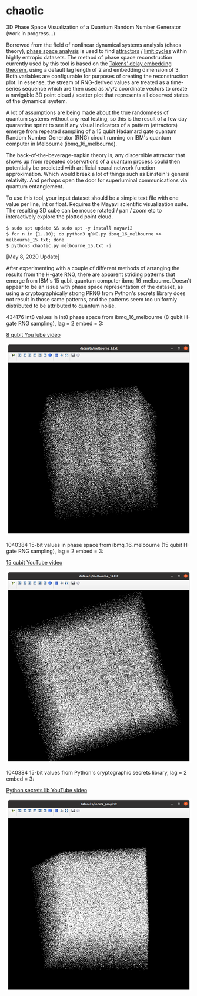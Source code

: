 # chaotic
3D Phase Space Visualization of a Quantum Random Number Generator (work in progress...)

Borrowed from the field of nonlinear dynamical systems analysis (chaos theory), [phase space analysis](https://en.wikipedia.org/wiki/Phase_space) is used to find [attractors](https://en.wikipedia.org/wiki/Attractor) / [limit cycles](https://en.wikipedia.org/wiki/Limit_cycle) within highly entropic datasets. The method of phase space reconstruction currently used by this tool is based on the [Takens' delay embedding theorem](https://en.wikipedia.org/wiki/Takens%27s_theorem), using a default lag length of 2 and embedding dimension of 3. Both variables are configurable for purposes of creating the reconstruction plot. In essense, the stream of RNG-derived values are treated as a time-series sequence which are then used as x/y/z coordinate vectors to create a navigable 3D point cloud / scatter plot that represents all observed states of the dynamical system.

A lot of assumptions are being made about the true randomness of quantum systems without any real testing, so this is the result of a few day quarantine sprint to see if any visual indicators of a pattern (attractors) emerge from repeated sampling of a 15 qubit Hadamard gate quantum Random Number Generator (RNG) circuit running on IBM's quantum computer in Melbourne (ibmq_16_melbourne).

The back-of-the-beverage-napkin theory is, any discernible attractor that shows up from repeated observations of a quantum process could then potentially be predicted with artificial neural network function approximation. Which would break a lot of things such as Einstein's general relativity. And perhaps open the door for superluminal communications via quantum entanglement.

To use this tool, your input dataset should be a simple text file with one value per line, int or float. Requires the Mayavi scientific visualization suite. The resulting 3D cube can be mouse rotated / pan / zoom etc to interactively explore the plotted point cloud.

```
$ sudo apt update && sudo apt -y install mayavi2
$ for n in {1..10}; do python3 qRNG.py ibmq_16_melbourne >> melbourne_15.txt; done
$ python3 chaotic.py melbourne_15.txt -i
```

[May 8, 2020 Update]

After experimenting with a couple of different methods of arranging the results from the H-gate RNG, there are apparent striding patterns that emerge from IBM's 15 qubit quantum computer ibmq_16_melbourne. Doesn't appear to be an issue with phase space representation of the dataset, as using a cryptographically strong PRNG from Python's secrets library does not result in those same patterns, and the patterns seem too uniformly distributed to be attributed to quantum noise.

434176 int8 values in int8 phase space from ibmq_16_melbourne (8 qubit H-gate RNG sampling), lag = 2 embed = 3:

[8 qubit YouTube video](https://www.youtube.com/watch?v=ha3QuNymHPg&list=PLmvtGH47UObJrzqodX92Ts8d4WSn-R4kX)

![ibmq_16_melbourne 8-bit screenshot](https://github.com/GregoryVPerry/chaotic/raw/master/melbourne_8bit.png "chaotic: 8-bit dataset from ibmq_16_melbourne")

1040384 15-bit values in phase space from ibmq_16_melbourne (15 qubit H-gate RNG sampling), lag = 2 embed = 3:

[15 qubit YouTube video](https://www.youtube.com/watch?v=TaBDv-PYDeU&list=PLmvtGH47UObJrzqodX92Ts8d4WSn-R4kX&index=2)

![ibmq_16_melbourne 15-bit screenshot](https://github.com/GregoryVPerry/chaotic/raw/master/melbourne_15bit.png "chaotic: 15-bit dataset from ibmq_16_melbourne")

1040384 15-bit values from Python's cryptographic secrets library, lag = 2 embed = 3:

[Python secrets lib YouTube video](https://www.youtube.com/watch?v=TaBDv-PYDeU&list=PLmvtGH47UObJrzqodX92Ts8d4WSn-R4kX&index=3)

![python secrets library 15-bit screenshot](https://github.com/GregoryVPerry/chaotic/raw/master/python_secrets_prng_15bit.png "chaotic: 15-bit dataset from python secrets library")

